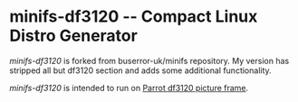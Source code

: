 minifs-df3120 -- Compact Linux Distro Generator
=============

*minifs-df3120* is forked from buserror-uk/minifs repository. My version 
has stripped all but df3120 section and adds some additional functionality. 

*minifs-df3120* is intended to run on [Parrot df3120 picture frame](https://sites.google.com/site/repurposelinux/df3120).
